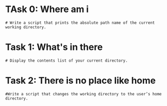 # TAsk 0: Where am i
	# Write a script that prints the absolute path name of the current working directory.

# Task 1: What's in there
	# Display the contents list of your current directory.

# Task 2: There is no place like home
	#Write a script that changes the working directory to the user’s home directory.
